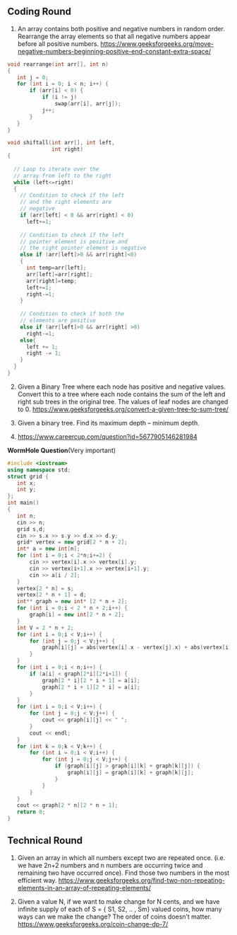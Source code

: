 ## Coding Round
1. An array contains both positive and negative numbers in random order.
 Rearrange the array elements so that all negative numbers appear 
 before all positive numbers.
 https://www.geeksforgeeks.org/move-negative-numbers-beginning-positive-end-constant-extra-space/
 
 ```c++
 void rearrange(int arr[], int n)
{
    int j = 0;
    for (int i = 0; i < n; i++) {
        if (arr[i] < 0) {
            if (i != j)
                swap(arr[i], arr[j]);
            j++;
        }
    }
}
```

```c++
void shiftall(int arr[], int left, 
              int right)
{
   
  // Loop to iterate over the 
  // array from left to the right
  while (left<=right)
  {
    // Condition to check if the left
    // and the right elements are 
    // negative
    if (arr[left] < 0 && arr[right] < 0)
      left+=1;
     
    // Condition to check if the left 
    // pointer element is positive and 
    // the right pointer element is negative
    else if (arr[left]>0 && arr[right]<0)
    {
      int temp=arr[left];
      arr[left]=arr[right];
      arr[right]=temp;
      left+=1;
      right-=1;
    }
     
    // Condition to check if both the 
    // elements are positive
    else if (arr[left]>0 && arr[right] >0)
      right-=1;
    else{
      left += 1;
      right -= 1;
    }
  }
}
```

2. Given a Binary Tree where each node has positive and negative values.
  Convert this to a tree where each node contains the sum of the left and right sub trees in the original tree.
  The values of leaf nodes are changed to 0.
  https://www.geeksforgeeks.org/convert-a-given-tree-to-sum-tree/

3. Given a binary tree. Find its maximum depth – minimum depth.

4. https://www.careercup.com/question?id=5677905146281984
 
 **WormHole Question**(Very important)
 ```c++
 #include <iostream>
using namespace std;
struct grid {
	int x;
	int y;
};
int main()
{
	int n;
	cin >> n;
	grid s,d;
	cin >> s.x >> s.y >> d.x >> d.y;
	grid* vertex = new grid[2 * n + 2];
	int* a = new int[n];
	for (int i = 0;i < 2*n;i+=2) {
		cin >> vertex[i].x >> vertex[i].y;
		cin >> vertex[i+1].x >> vertex[i+1].y;
		cin >> a[i / 2];
	}
	vertex[2 * n] = s;
	vertex[2 * n + 1] = d;
	int** graph = new int* [2 * n + 2];
	for (int i = 0;i < 2 * n + 2;i++) {
		graph[i] = new int[2 * n + 2];
	}
	int V = 2 * n + 2;
	for (int i = 0;i < V;i++) {
		for (int j = 0;j < V;j++) {
			graph[i][j] = abs(vertex[i].x - vertex[j].x) + abs(vertex[i].y - vertex[j].y);
		}
	}
	for (int i = 0;i < n;i++) {
		if (a[i] < graph[2*i][2*i+1]) {
			graph[2 * i][2 * i + 1] = a[i];
			graph[2 * i + 1][2 * i] = a[i];
		}
	}
	for (int i = 0;i < V;i++) {
		for (int j = 0;j < V;j++) {
			cout << graph[i][j] << " ";
		}
		cout << endl;
	}
	for (int k = 0;k < V;k++) {
		for (int i = 0;i < V;i++) {
			for (int j = 0;j < V;j++) {
				if (graph[i][j] > graph[i][k] + graph[k][j]) {
					graph[i][j] = graph[i][k] + graph[k][j];
				}
			}
		}
	}
	cout << graph[2 * n][2 * n + 1];
	return 0;
}
```

## Technical Round
1. Given an array in which all numbers except two are repeated once.
  (i.e. we have 2n+2 numbers and n numbers are occurring twice and remaining two have occurred once).
  Find those two numbers in the most efficient way.
  https://www.geeksforgeeks.org/find-two-non-repeating-elements-in-an-array-of-repeating-elements/

2. Given a value N, if we want to make change for N cents, and we have infinite supply of each of S = { S1, S2, .. , Sm} valued coins,
  how many ways can we make the change? The order of coins doesn’t matter.
  https://www.geeksforgeeks.org/coin-change-dp-7/
